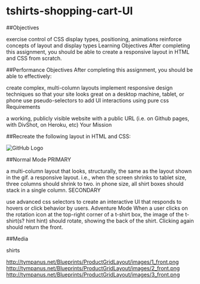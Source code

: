 # tshirts-shopping-cart-UI

##Objectives

exercise control of CSS display types, positioning, animations
reinforce concepts of layout and display types
Learning Objectives
After completing this assignment, you should be able to create a responsive layout in HTML and CSS from scratch.

##Performance Objectives
After completing this assignment, you should be able to effectively:

create complex, multi-column layouts
implement responsive design techniques so that your site looks great on a desktop machine, tablet, or phone
use pseudo-selectors to add UI interactions using pure css
Requirements

a working, publicly visible website with a public URL (i.e. on Github pages, with DivShot, on Heroku, etc)
Your Mission

##Recreate the following layout in HTML and CSS:

![GitHub Logo](https://tiy-learn-content.s3.amazonaws.com/988a985f-tshirts.gif)

##Normal Mode
PRIMARY

a multi-column layout that looks, structurally, the same as the layout shown in the gif.
a responsive layout. i.e., when the screen shrinks to tablet size, three columns should shrink to two. in phone size, all shirt boxes should stack in a single column.
SECONDARY

use advanced css selectors to create an interactive UI that responds to hovers or click behavior by users.
Adventure Mode
When a user clicks on the rotation icon at the top-right corner of a t-shirt box, the image of the t-shirt(s? hint hint) should rotate, showing the back of the shirt. Clicking again should return the front.

##Media

shirts

http://tympanus.net/Blueprints/ProductGridLayout/images/1_front.png
http://tympanus.net/Blueprints/ProductGridLayout/images/2_front.png
http://tympanus.net/Blueprints/ProductGridLayout/images/3_front.png
